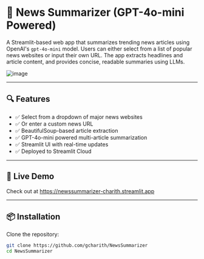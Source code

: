 # 📰 News Summarizer (GPT-4o-mini Powered)

A Streamlit-based web app that summarizes trending news articles using OpenAI's `gpt-4o-mini` model. Users can either select from a list of popular news websites or input their own URL. The app extracts headlines and article content, and provides concise, readable summaries using LLMs.

![image](https://github.com/user-attachments/assets/c140b27a-617b-46d3-9135-a81d9f713108)

---

## 🔍 Features

- ✅ Select from a dropdown of major news websites
- ✅ Or enter a custom news URL
- ✅ BeautifulSoup-based article extraction
- ✅ GPT-4o-mini powered multi-article summarization
- ✅ Streamlit UI with real-time updates
- ✅ Deployed to Streamlit Cloud

---

## 🚀 Live Demo
Check out at https://newssummarizer-charith.streamlit.app

---

## 📦 Installation

Clone the repository:

```bash
git clone https://github.com/gcharith/NewsSummarizer
cd NewsSummarizer

